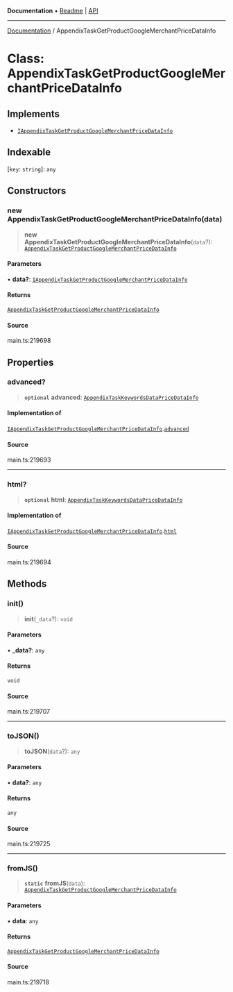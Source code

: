 **Documentation** • [Readme](../README.md) \| [API](../globals.md)

***

[Documentation](../README.md) / AppendixTaskGetProductGoogleMerchantPriceDataInfo

# Class: AppendixTaskGetProductGoogleMerchantPriceDataInfo

## Implements

- [`IAppendixTaskGetProductGoogleMerchantPriceDataInfo`](../interfaces/IAppendixTaskGetProductGoogleMerchantPriceDataInfo.md)

## Indexable

 \[`key`: `string`\]: `any`

## Constructors

### new AppendixTaskGetProductGoogleMerchantPriceDataInfo(data)

> **new AppendixTaskGetProductGoogleMerchantPriceDataInfo**(`data`?): [`AppendixTaskGetProductGoogleMerchantPriceDataInfo`](AppendixTaskGetProductGoogleMerchantPriceDataInfo.md)

#### Parameters

• **data?**: [`IAppendixTaskGetProductGoogleMerchantPriceDataInfo`](../interfaces/IAppendixTaskGetProductGoogleMerchantPriceDataInfo.md)

#### Returns

[`AppendixTaskGetProductGoogleMerchantPriceDataInfo`](AppendixTaskGetProductGoogleMerchantPriceDataInfo.md)

#### Source

main.ts:219698

## Properties

### advanced?

> **`optional`** **advanced**: [`AppendixTaskKeywordsDataPriceDataInfo`](AppendixTaskKeywordsDataPriceDataInfo.md)

#### Implementation of

[`IAppendixTaskGetProductGoogleMerchantPriceDataInfo`](../interfaces/IAppendixTaskGetProductGoogleMerchantPriceDataInfo.md).[`advanced`](../interfaces/IAppendixTaskGetProductGoogleMerchantPriceDataInfo.md#advanced)

#### Source

main.ts:219693

***

### html?

> **`optional`** **html**: [`AppendixTaskKeywordsDataPriceDataInfo`](AppendixTaskKeywordsDataPriceDataInfo.md)

#### Implementation of

[`IAppendixTaskGetProductGoogleMerchantPriceDataInfo`](../interfaces/IAppendixTaskGetProductGoogleMerchantPriceDataInfo.md).[`html`](../interfaces/IAppendixTaskGetProductGoogleMerchantPriceDataInfo.md#html)

#### Source

main.ts:219694

## Methods

### init()

> **init**(`_data`?): `void`

#### Parameters

• **\_data?**: `any`

#### Returns

`void`

#### Source

main.ts:219707

***

### toJSON()

> **toJSON**(`data`?): `any`

#### Parameters

• **data?**: `any`

#### Returns

`any`

#### Source

main.ts:219725

***

### fromJS()

> **`static`** **fromJS**(`data`): [`AppendixTaskGetProductGoogleMerchantPriceDataInfo`](AppendixTaskGetProductGoogleMerchantPriceDataInfo.md)

#### Parameters

• **data**: `any`

#### Returns

[`AppendixTaskGetProductGoogleMerchantPriceDataInfo`](AppendixTaskGetProductGoogleMerchantPriceDataInfo.md)

#### Source

main.ts:219718
